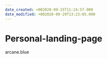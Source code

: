 ```yaml
---
date_created: +002020-09-15T11:24:57.000
date_modified: +002020-09-29T13:23:05.000
---
```


# Personal-landing-page

arcane.blue
